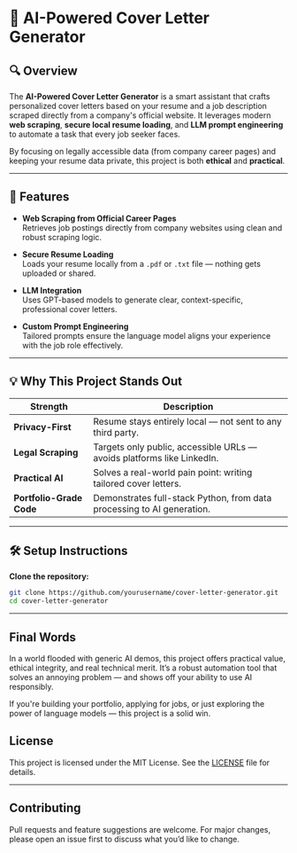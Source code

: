 # 📝 AI-Powered Cover Letter Generator

## 🔍 Overview

The **AI-Powered Cover Letter Generator** is a smart assistant that crafts personalized cover letters based on your resume and a job description scraped directly from a company's official website. It leverages modern **web scraping**, **secure local resume loading**, and **LLM prompt engineering** to automate a task that every job seeker faces.

By focusing on legally accessible data (from company career pages) and keeping your resume data private, this project is both **ethical** and **practical**.

---

## 🚀 Features

- **Web Scraping from Official Career Pages**  
  Retrieves job postings directly from company websites using clean and robust scraping logic.

- **Secure Resume Loading**  
  Loads your resume locally from a `.pdf` or `.txt` file — nothing gets uploaded or shared.

- **LLM Integration**  
  Uses GPT-based models to generate clear, context-specific, professional cover letters.

- **Custom Prompt Engineering**  
  Tailored prompts ensure the language model aligns your experience with the job role effectively.


---

## 💡 Why This Project Stands Out

|  Strength |  Description |
|------------|----------------|
| **Privacy-First** | Resume stays entirely local — not sent to any third party. |
| **Legal Scraping** | Targets only public, accessible URLs — avoids platforms like LinkedIn. |
| **Practical AI** | Solves a real-world pain point: writing tailored cover letters. |
| **Portfolio-Grade Code** | Demonstrates full-stack Python, from data processing to AI generation. |

---

## 🛠️ Setup Instructions

**Clone the repository:**

```bash
git clone https://github.com/yourusername/cover-letter-generator.git
cd cover-letter-generator
```
---
## Final Words
In a world flooded with generic AI demos, this project offers practical value, ethical integrity, and real technical merit. It’s a robust automation tool that solves an annoying problem — and shows off your ability to use AI responsibly.

If you're building your portfolio, applying for jobs, or just exploring the power of language models — this project is a solid win.

## License

This project is licensed under the MIT License. See the [LICENSE](LICENSE) file for details.

---

## Contributing

Pull requests and feature suggestions are welcome. For major changes, please open an issue first to discuss what you’d like to change.
